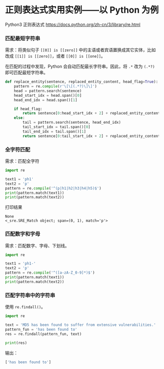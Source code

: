 # 正则表达式实用实例——以 Python 为例

Python3 正则表达式 https://docs.python.org/zh-cn/3/library/re.html

### 匹配最短字符串

需求：将类似句子 `[[0]] is [[zero]]` 中的主语或者宾语置换成其它实体，比如改成 `[[1]] is [[zero]]`，或者 `[[0]] is [[one]]`。

在匹配的过程中发现，Python 会自动匹配最长字符串。因此，将 `.*` 改为 `(.*?)` 即可匹配最短字符串。

```python
def replace_entity(sentence, replaced_entity_content, head_flag=True):
    pattern = re.compile(r'\[\[(.*?)\]\]')   
    head = pattern.search(sentence)
    head_start_idx = head.span()[0]
    head_end_idx = head.span()[1]

    if head_flag: 
        return sentence[0:head_start_idx + 2] + replaced_entity_content + sentence[head_end_idx - 2:]
    else:
        tail = pattern.search(sentence, head_end_idx)
        tail_start_idx = tail.span()[0]
        tail_end_idx = tail.span()[1]
        return sentence[0:tail_start_idx + 2] + replaced_entity_content + sentence[tail_end_idx - 2:]
```

### 全字符匹配

需求：匹配全字符

```python
import re

text1 = 'ph1'
text2 = 'p'
pattern = re.compile('^(p|h1|h2|h3|h4|h5)$')
print(pattern.match(text1))
print(pattern.match(text2))
```

打印结果

```
None
<_sre.SRE_Match object; span=(0, 1), match='p'>
```

### 匹配数字和字母

需求：匹配数字、字母、下划线。

```python
import re

text1 = 'ph1-'
text2 = 'p'
pattern = re.compile('^([a-zA-Z_0-9]*)$')
print(pattern.match(text1))
print(pattern.match(text2))
```

### 匹配字符串中的字符串

使用 `re.findall()`。

```python
import re

text = 'MD5 has been found to suffer from extensive vulnerabilities.'
pattern_fun = 'has been found to'
res = re.findall(pattern_fun, text)

print(res)
```

输出：

```python
['has been found to']
```

